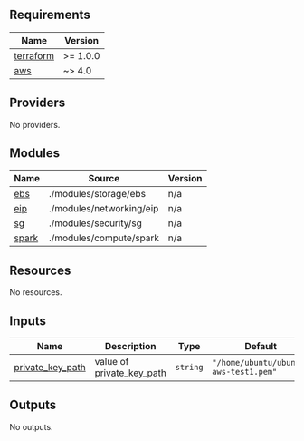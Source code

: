## Requirements

| Name | Version |
|------|---------|
| <a name="requirement_terraform"></a> [terraform](#requirement\_terraform) | >= 1.0.0 |
| <a name="requirement_aws"></a> [aws](#requirement\_aws) | ~> 4.0 |

## Providers

No providers.

## Modules

| Name | Source | Version |
|------|--------|---------|
| <a name="module_ebs"></a> [ebs](#module\_ebs) | ./modules/storage/ebs | n/a |
| <a name="module_eip"></a> [eip](#module\_eip) | ./modules/networking/eip | n/a |
| <a name="module_sg"></a> [sg](#module\_sg) | ./modules/security/sg | n/a |
| <a name="module_spark"></a> [spark](#module\_spark) | ./modules/compute/spark | n/a |

## Resources

No resources.

## Inputs

| Name | Description | Type | Default | Required |
|------|-------------|------|---------|:--------:|
| <a name="input_private_key_path"></a> [private\_key\_path](#input\_private\_key\_path) | value of private\_key\_path | `string` | `"/home/ubuntu/ubuntu-aws-test1.pem"` | no |

## Outputs

No outputs.
